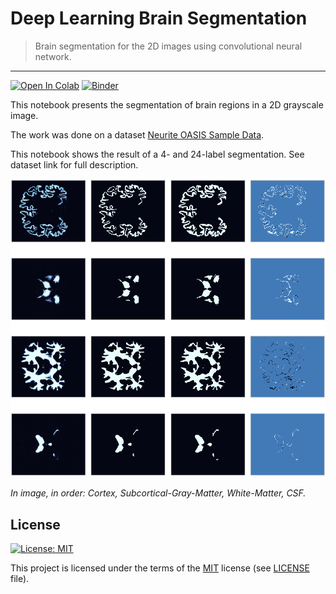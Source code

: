 # Deep Learning Brain Segmentation

> Brain segmentation for the 2D images using convolutional neural network.

---

[![Open In Colab](https://colab.research.google.com/assets/colab-badge.svg)](https://colab.research.google.com/github/zsxoff/deep-learning-brain-segmentation/blob/master/Deep%20Learning%20Brain%20Segmentation.ipynb)
[![Binder](https://mybinder.org/badge_logo.svg)](https://mybinder.org/v2/gh/zsxoff/deep-learning-brain-segmentation/master)

This notebook presents the segmentation of brain regions in a 2D grayscale image.

The work was done on a dataset [Neurite OASIS Sample Data](https://github.com/adalca/medical-datasets/blob/master/neurite-oasis.md).

This notebook shows the result of a 4- and 24-label segmentation. See dataset link for full description.

![Result of prediction for 4 labels](<https://github.com/zsxoff/deep-learning-brain-segmentation/blob/master/assets/segmentation_4.png>)

*In image, in order: Cortex, Subcortical-Gray-Matter, White-Matter, CSF.*

## License

[![License: MIT](https://img.shields.io/badge/License-MIT-green.svg?style=flat-square)](https://opensource.org/licenses/MIT)

This project is licensed under the terms of the [MIT](https://opensource.org/licenses/MIT) license (see [LICENSE](<https://github.com/zsxoff/deep-learning-brain-segmentation/blob/master/LICENSE>) file).

